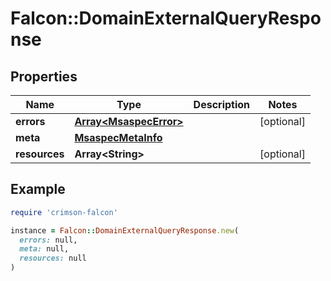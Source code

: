 # Falcon::DomainExternalQueryResponse

## Properties

| Name | Type | Description | Notes |
| ---- | ---- | ----------- | ----- |
| **errors** | [**Array&lt;MsaspecError&gt;**](MsaspecError.md) |  | [optional] |
| **meta** | [**MsaspecMetaInfo**](MsaspecMetaInfo.md) |  |  |
| **resources** | **Array&lt;String&gt;** |  | [optional] |

## Example

```ruby
require 'crimson-falcon'

instance = Falcon::DomainExternalQueryResponse.new(
  errors: null,
  meta: null,
  resources: null
)
```

